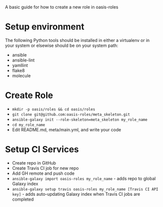 A basic guide for how to create a new role in oasis-roles

Setup environment
=================

The following Python tools should be installed in either a virtualenv or in your system or elsewise
should be on your system path:

* ansible
* ansible-lint
* yamllint
* flake8
* molecule

Create Role
===========

* `mkdir -p oasis/roles && cd oasis/roles`
* `git clone git@github.com:oasis-roles/meta_skeleton.git`
* `ansible-galaxy init --role-skeleton=meta_skeleton my_role_name`
* `cd my_role_name`
* Edit README.md, meta/main.yml, and write your code

Setup CI Services
=================

* Create repo in GitHub
* Create Travis CI job for new repo
* Add GH remote and push code
* `ansible-galaxy import oasis-roles my_role_name` - adds repo to global Galaxy index
* `ansible-galaxy setup travis oasis-roles my_role_name [Travis CI API key]` - adds auto-updating Galaxy index
  when Travis CI jobs are completed
